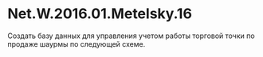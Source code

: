 # Net.W.2016.01.Metelsky.16

Создать базу данных для управления учетом работы торговой точки по продаже шаурмы по следующей схеме.
